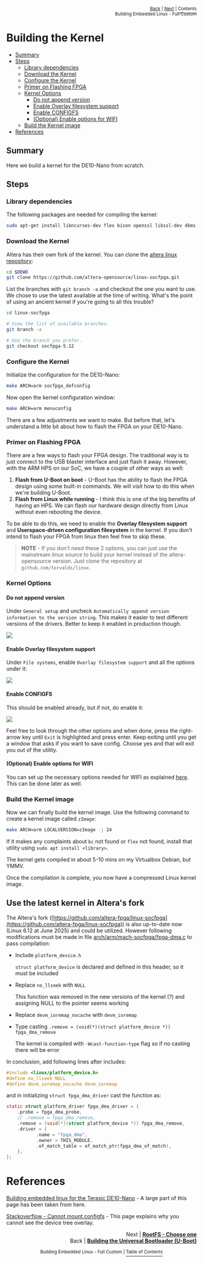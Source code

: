 <p align="right"><sup><a href="Building-the-Universal-Bootloader-U-Boot.md">Back</a> | <a href="Building-the-Kernal-RootFS-Choose-One.md">Next</a> | </sup><a href="../README.md#getting-started"><sup>Contents</sup></a>
<br/>
<sup>Building Embedded Linux - Full Custom</sup></p>

# Building the Kernel

<!-- START doctoc generated TOC please keep comment here to allow auto update -->
<!-- DON'T EDIT THIS SECTION, INSTEAD RE-RUN doctoc TO UPDATE -->

  - [Summary](#summary)
  - [Steps](#steps)
    - [Library dependencies](#library-dependencies)
    - [Download the Kernel](#download-the-kernel)
    - [Configure the Kernel](#configure-the-kernel)
    - [Primer on Flashing FPGA](#primer-on-flashing-fpga)
    - [Kernel Options](#kernel-options)
      - [Do not append version](#do-not-append-version)
      - [Enable Overlay filesystem support](#enable-overlay-filesystem-support)
      - [Enable CONFIGFS](#enable-configfs)
      - [(Optional) Enable options for WIFI](#optional-enable-options-for-wifi)
    - [Build the Kernel image](#build-the-kernel-image)
- [References](#references)

<!-- END doctoc generated TOC please keep comment here to allow auto update -->

## Summary

Here we build a kernel for the DE10-Nano from scratch.

## Steps

### Library dependencies

The following packages are needed for compiling the kernel:

```bash
sudo apt-get install libncurses-dev flex bison openssl libssl-dev dkms libelf-dev libudev-dev libpci-dev libiberty-dev libmpc-dev libgmp3-dev autoconf bc
```

### Download the Kernel

Altera has their own fork of the kernel. You can clone the [altera linux repository](https://github.com/altera-opensource/linux-socfpga.git):

```bash
cd $DEWD
git clone https://github.com/altera-opensource/linux-socfpga.git
```

List the branches with `git branch -a` and checkout the one you want to use. We chose to use the latest available at the time of writing. What's the point of using an ancient kernel if you're going to all this trouble?

```bash
cd linux-socfpga

# View the list of available branches.
git branch -a

# Use the branch you prefer.
git checkout socfpga-5.12
```

### Configure the Kernel

Initialize the configuration for the DE10-Nano:

```bash
make ARCH=arm socfpga_defconfig
```

Now open the kernel configuration window:

```bash
make ARCH=arm menuconfig
```

There are a few adjustments we want to make. But before that, let's understand a little bit about how to flash the FPGA on your DE10-Nano.

### Primer on Flashing FPGA

There are a few ways to flash your FPGA design. The traditional way is to just connect to the USB blaster interface and just flash it away. However, with the ARM HPS on our SoC, we have a couple of other ways as well:

1. **Flash from U-Boot on boot** - U-Boot has the ability to flash the FPGA design using some built-in commands. We will visit how to do this when we're building U-Boot.
2. **Flash from Linux while running** - I think this is one of the big benefits of having an HPS. We can flash our hardware design directly from Linux without even rebooting the device.

To be able to do this, we need to enable the **Overlay filesystem support** and **Userspace-driven configuration filesystem** in the kernel. If you don't intend to flash your FPGA from linux then feel free to skip these.

> **NOTE** - If you don't need these 2 options, you can just use the mainstream linux source to build your kernel instead of the altera-opensource version. Just clone the repository at `github.com/torvalds/linux`.

### Kernel Options

#### Do not append version

Under `General setup` and uncheck `Automatically append version information to the version string`. This makes it easier to test different versions of the drivers. Better to keep it enabled in production though.

![](images/kernel_config_append_version.png)

#### Enable Overlay filesystem support

Under `File systems`, enable `Overlay filesystem support` and all the options under it:

![](images/kernel_config_overlay_filesystem.png)

#### Enable CONFIGFS

This should be enabled already, but if not, do enable it:

![](images/kernel_config_userspace.png)

Feel free to look through the other options and when done, press the right-arrow key until `Exit` is highlighted and press enter. Keep exiting until you get a window that asks if you want to save config. Choose yes and that will exit you out of the utility.

#### (Optional) Enable options for WIFI

You can set up the necessary options needed for WIFI as explained [here](./%5BOptional%5D-Setting-up-Wifi.md). This can be done later as well.

### Build the Kernel image

Now we can finally build the kernel image. Use the following command to create a kernel image called `zImage`:

```bash
make ARCH=arm LOCALVERSION=zImage -j 24
```

If it makes any complaints about `bc` not found or `flex` not found, install that utility using `sudo apt install <library>`.

The kernel gets compiled in about 5-10 mins on my Virtualbox Debian, but YMMV.

Once the compilation is complete, you now have a compressed Linux kernel image.



## Use the latest kernel in Altera's fork 

The Altera's fork ([https://github.com/altera-fpga/linux-socfpga](https://github.com/altera-fpga/linux-socfpga)) is also up-to-date now (Linux 6.12 at June 2025) and could be utilized. However following modifications must be made in file [arch/arm/mach-socfpga/fpga-dma.c](arch/arm/mach-socfpga/fpga-dma.c) to pass compilation:

- Include `platform_device.h`

  `struct platform_device` is declared and defined in this header, so it must be included

- Replace `no_llseek` with `NULL`

  This function was removed in the new versions of the kernel (?) and assigning NULL to the pointer seems working 

- Replace `devm_ioremap_nocache` with `devm_ioremap`

- Type casting `.remove = (void(*)(struct platform_device *)) fpga_dma_remove` 

  The kernel is compiled with `-Wcast-function-type` flag so if no casting there will be error

In conclusion, add following lines after includes:

```c
#include <linux/platform_device.h>
#define no_llseek NULL
#define devm_ioremap_nocache devm_ioremap
```

and in initializing `struct fpga_dma_driver` cast the function as:

```c
static struct platform_driver fpga_dma_driver = {
	.probe = fpga_dma_probe,
	// .remove = fpga_dma_remove,
	.remove = (void(*)(struct platform_device *)) fpga_dma_remove,
	.driver = {
		   .name = "fpga_dma",
		   .owner = THIS_MODULE,
		   .of_match_table = of_match_ptr(fpga_dma_of_match),
	},
};
```

# References

[Building embedded linux for the Terasic DE10-Nano](https://bitlog.it/20170820_building_embedded_linux_for_the_terasic_de10-nano.html) - A large part of this page has been taken from here.

[Stackoverflow - Cannot mount configfs](https://stackoverflow.com/questions/50877808/configfs-do-not-mount-device-tree-overlays) - This page explains why you cannot see the device tree overlay.

<p align="right">Next | <b><a href="Building-the-Kernal-RootFS-Choose-One.md">RootFS - Choose one</a></b>
<br/>
Back | <b><a href="Building-the-Universal-Bootloader-U-Boot.md">Building the Universal Bootloader (U-Boot)</a></p>
</b><p align="center"><sup>Building Embedded Linux - Full Custom | </sup><a href="../README.md#building-embedded-linux---full-custom"><sup>Table of Contents</sup></a></p>
